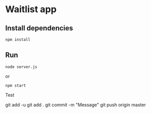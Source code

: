 # Waitlist app


## Install dependencies

```
npm install
```


## Run

```
node server.js
```

or

```
npm start
```


Test

git add -u
git add .
git commit -m "Message"
git push origin master